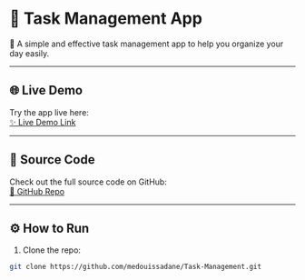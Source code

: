 # 🚀 Task Management App

📝 A simple and effective task management app to help you organize your day easily.

---

## 🌐 Live Demo

Try the app live here:  
[✨ Live Demo Link](https://taskmed.netlify.app/)

---

## 🐙 Source Code

Check out the full source code on GitHub:  
[🔗 GitHub Repo](https://github.com/medouissadane/Task-Management)

---

## ⚙️ How to Run

1. Clone the repo:

```bash
git clone https://github.com/medouissadane/Task-Management.git
